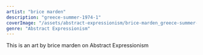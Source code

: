 ```yaml
---
artist: "brice marden"
description: "greece-summer-1974-1"
coverImage: "/assets/abstract-expressionism/brice-marden_greece-summer-1974-1.jpg"
genre: "Abstract Expressionism"
---
```

This is an art by brice marden on Abstract Expressionism

